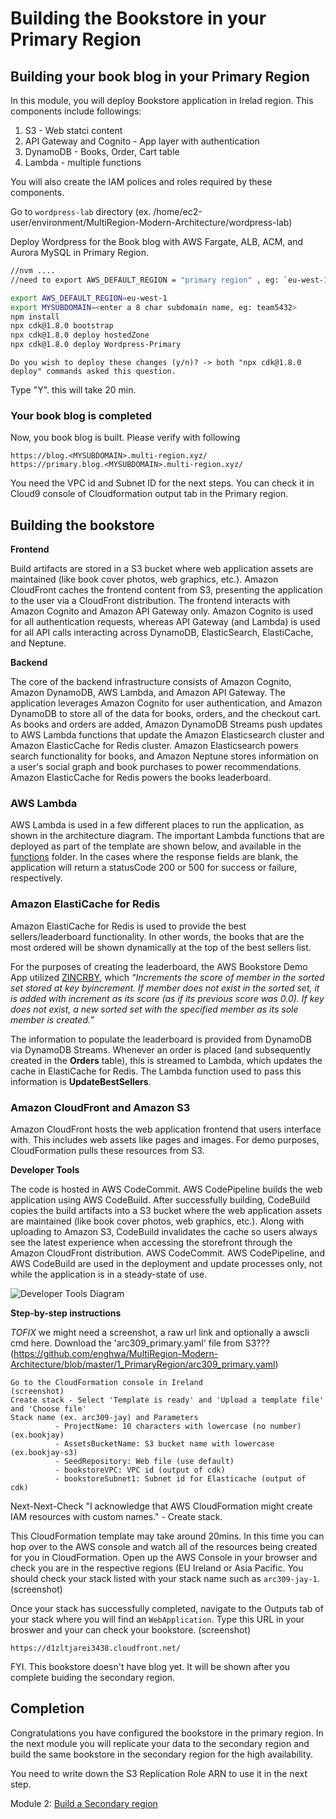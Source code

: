 # Building the Bookstore in your Primary Region

## Building your book blog in your Primary Region

In this module, you will deploy Bookstore application in Irelad region. This components include followings:
1. S3 - Web statci content
2. API Gateway and Cognito - App layer with authentication
3. DynamoDB - Books, Order, Cart table
4. Lambda - multiple functions

You will also create the IAM polices and roles required by these components.

Go to `wordpress-lab` directory (ex. /home/ec2-user/environment/MultiRegion-Modern-Architecture/wordpress-lab)

Deploy Wordpress for the Book blog with AWS Fargate, ALB, ACM, and Aurora MySQL in Primary Region.

```bash
//nvm ....
//need to export AWS_DEFAULT_REGION = "primary region" , eg: `eu-west-1`, 

export AWS_DEFAULT_REGION=eu-west-1
export MYSUBDOMAIN=<enter a 8 char subdomain name, eg: team5432>
npm install
npx cdk@1.8.0 bootstrap
npx cdk@1.8.0 deploy hostedZone
npx cdk@1.8.0 deploy Wordpress-Primary

```

```
Do you wish to deploy these changes (y/n)? -> both "npx cdk@1.8.0 deploy" commands asked this question.
```
Type "Y".
this will take 20 min.

### Your book blog is completed

Now, you book blog is built. Please verify with following
```
https://blog.<MYSUBDOMAIN>.multi-region.xyz/
https://primary.blog.<MYSUBDOMAIN>.multi-region.xyz/

```

You need the VPC id and Subnet ID for the next steps. You can check it in Cloud9 console of Cloudformation output tab in the Primary region.

## Building the bookstore

**Frontend**

Build artifacts are stored in a S3 bucket where web application assets are maintained (like book cover photos, web graphics, etc.). Amazon CloudFront caches the frontend content from S3, presenting the application to the user via a CloudFront distribution.  The frontend interacts with Amazon Cognito and Amazon API Gateway only.  Amazon Cognito is used for all authentication requests, whereas API Gateway (and Lambda) is used for all API calls interacting across DynamoDB, ElasticSearch, ElastiCache, and Neptune. 

**Backend**

The core of the backend infrastructure consists of Amazon Cognito, Amazon DynamoDB, AWS Lambda, and Amazon API Gateway. The application leverages Amazon Cognito for user authentication, and Amazon DynamoDB to store all of the data for books, orders, and the checkout cart. As books and orders are added, Amazon DynamoDB Streams push updates to AWS Lambda functions that update the Amazon Elasticsearch cluster and Amazon ElasticCache for Redis cluster.  Amazon Elasticsearch powers search functionality for books, and Amazon Neptune stores information on a user's social graph and book purchases to power recommendations. Amazon ElasticCache for Redis powers the books leaderboard. 

### AWS Lambda

AWS Lambda is used in a few different places to run the application, as shown in the architecture diagram.  The important Lambda functions that are deployed as part of the template are shown below, and available in the [functions](/functions) folder.  In the cases where the response fields are blank, the application will return a statusCode 200 or 500 for success or failure, respectively.

### Amazon ElastiCache for Redis

Amazon ElastiCache for Redis is used to provide the best sellers/leaderboard functionality.  In other words, the books that are the most ordered will be shown dynamically at the top of the best sellers list. 

For the purposes of creating the leaderboard, the AWS Bookstore Demo App utilized [ZINCRBY](https://redis.io/commands/zincrby), which *“Increments the score of member in the sorted set stored at key byincrement. If member does not exist in the sorted set, it is added with increment as its score (as if its previous score was 0.0). If key does not exist, a new sorted set with the specified member as its sole member is created.”*

The information to populate the leaderboard is provided from DynamoDB via DynamoDB Streams.  Whenever an order is placed (and subsequently created in the **Orders** table), this is streamed to Lambda, which updates the cache in ElastiCache for Redis.  The Lambda function used to pass this information is **UpdateBestSellers**. 

### Amazon CloudFront and Amazon S3

Amazon CloudFront hosts the web application frontend that users interface with.  This includes web assets like pages and images.  For demo purposes, CloudFormation pulls these resources from S3.

**Developer Tools**

The code is hosted in AWS CodeCommit. AWS CodePipeline builds the web application using AWS CodeBuild. After successfully building, CodeBuild copies the build artifacts into a S3 bucket where the web application assets are maintained (like book cover photos, web graphics, etc.). Along with uploading to Amazon S3, CodeBuild invalidates the cache so users always see the latest experience when accessing the storefront through the Amazon CloudFront distribution.  AWS CodeCommit. AWS CodePipeline, and AWS CodeBuild are used in the deployment and update processes only, not while the application is in a steady-state of use.

![Developer Tools Diagram](assets/readmeImages/DeveloperTools.png)

<summary><strong>Step-by-step instructions </strong></summary>

*TOFIX* we might need a screenshot, a raw url link and optionally a awscli cmd here.
Download the 'arc309_primary.yaml' file from S3???(https://github.com/enghwa/MultiRegion-Modern-Architecture/blob/master/1_PrimaryRegion/arc309_primary.yaml)

```
Go to the CloudFormation console in Ireland 
(screenshot)
Create stack - Select 'Template is ready' and 'Upload a template file' and 'Choose file'
Stack name (ex. arc309-jay) and Parameters
          - ProjectName: 10 characters with lowercase (no number) (ex.bookjay)
          - AssetsBucketName: S3 bucket name with lowercase (ex.bookjay-s3)
          - SeedRepository: Web file (use default)
          - bookstoreVPC: VPC id (output of cdk)
          - bookstoreSubnet1: Subnet id for Elasticache (output of cdk)
```
Next-Next-Check "I acknowledge that AWS CloudFormation might create IAM resources with custom names." - Create stack.

This CloudFormation template may take around 20mins. In this time you can hop over to the AWS console
and watch all of the resources being created for you in CloudFormation. Open up the AWS Console in your browser
and check you are in the respective regions (EU Ireland or Asia Pacific. You should check your stack listed with your stack name such as `arc309-jay-1`. (screenshot)

Once your stack has successfully completed, navigate to the Outputs tab of your stack
where you will find an `WebApplication`. Type this URL in your broswer and your can check your bookstore. (screenshot)

```
https://d1zltjarei3438.cloudfront.net/
```

FYI. This bookstore doesn't have blog yet. It will be shown after you complete buiding the secondary region.

## Completion

Congratulations you have configured the bookstore in the primary region. In the next module you will replicate your data to the secondary region and build the same bookstore in the secondary region for the high availability. 

You need to write down the S3 Replication Role ARN to use it in the next step.

Module 2: [Build a Secondary region](../2_SecondaryRegion/README.md)
